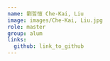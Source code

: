 ```yaml
---
name: 劉哲愷 Che-Kai, Liu 
image: images/Che-Kai, Liu.jpg 
role: master
group: alum
links:
  github: link_to_github 
---
```

